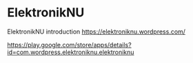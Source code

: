 # ElektronikNU

ElektronikNU introduction 
https://elektroniknu.wordpress.com/

https://play.google.com/store/apps/details?id=com.wordpress.elektroniknu.elektroniknu
